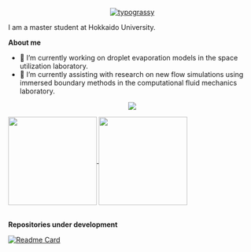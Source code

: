 <!--
**nobu-n2002/nobu-n2002** is a ✨ _special_ ✨ repository because its `README.md` (this file) appears on your GitHub profile.

Here are some ideas to get you started:

- 🔭 I’m currently working on ...
- 🌱 I’m currently learning ...
- 👯 I’m looking to collaborate on ...
- 🤔 I’m looking for help with ...
- 💬 Ask me about ...
- 📫 How to reach me: ...
- 😄 Pronouns: ...
- ⚡ Fun fact: ...
-->

<p align="center">
<a href="https://github.com/kawarimidoll/typograssy"><img alt="typograssy" src="https://typograssy.deno.dev/api?text=Nobuto%20NAKAMICHI's%20Profile%20"></a>
</p>

I am a master student at Hokkaido University.

**About me**
- 🔭 I’m currently working on droplet evaporation models in the space utilization laboratory. 
- 🌱 I’m currently assisting with research on new flow simulations using immersed boundary methods in the computational fluid mechanics laboratory.

<p align="center">
  <a href="https://skillicons.dev">
    <img src="https://skillicons.dev/icons?i=linux,ubuntu,cpp,py,opencv,blender,git,vim" />
  </a>
</p>

<a href="https://github.com/anuraghazra/github-readme-stats">
  <img height=180 align="center" src="https://github-readme-stats.vercel.app/api?username=nobu-n2002&show_icons=true&theme=shadow_blue&hide=issues,contribs" />
</a>
<a href="https://github.com/anuraghazra/convoychat">
  <img height=180 align="center" src="https://github-readme-stats.vercel.app/api/top-langs?username=nobu-n2002&layout=compact&langs_count=8&hide=jupyter%20notebook" />
</a>

\
**Repositories under development**

[![Readme Card](https://github-readme-stats.vercel.app/api/pin/?username=nobu-n2002&repo=PixelFlow&show_owner=True&theme=shadow_blue)](https://github.com/anuraghazra/github-readme-stats)

